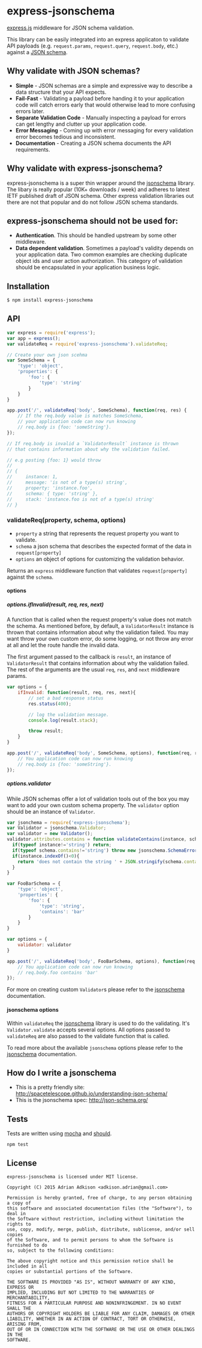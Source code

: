 # express-jsonschema

[express.js]( https://github.com/visionmedia/express ) middleware for JSON schema validation.

This library can be easily integrated into an express applicaton to validate API payloads (e.g. `request.params`, `request.query`, `request.body`, etc.) against a [JSON schema]( http://json-schema.org/ ).

## Why validate with JSON schemas?

- **Simple** - JSON schemas are a simple and expressive way to describe a data structure that your API expects.
- **Fail-Fast** - Validating a payload before handing it to your application code will catch errors early that would otherwise lead to more confusing errors later.
- **Separate Validation Code** - Manually inspecting a payload for errors can get lengthy and clutter up your application code.
- **Error Messaging** -  Coming up with error messaging for every validation error becomes tedious and inconsistent.
- **Documentation** - Creating a JSON schema documents the API requirements.

## Why validate with express-jsonschema?

express-jsonschema is a super thin wrapper around the  [jsonschema]( https://github.com/tdegrunt/jsonschema) library.  The  libary is really popular (10K+ downloads / week) and adheres to latest IETF published draft of JSON schema. Other express validation libraries out there are not that popular and do not follow JSON schema standards.

## express-jsonschema should not be used for:

- **Authentication**. This should be handled upstream by some other middleware.
- **Data dependent validation**.  Sometimes a payload's validity depends on your application data. Two common examples are checking duplicate object ids and user action authorization. This category of validation should be encapsulated in your application business logic.

## Installation

```sh
$ npm install express-jsonschema
```

## API

```js
var express = require('express');
var app = express();
var validateReq = require('express-jsonschema').validateReq;

// Create your own json scehma
var SomeSchema = {
    'type': 'object',
    'properties': {
        'foo': {
            'type': 'string'
        }
    }
}

app.post('/', validateReq('body', SomeSchema), function(req, res) {
    // If the req.body value is matches SomeSchema,
    // your application code can now run knowing
    // req.body is {foo: 'someString'}.
});

// If req.body is invalid a `ValidatorResult` instance is thrown
// that contains information about why the validation failed.

// e.g posting {foo: 1} would throw
//
// {
//     instance: 1,
//     message: 'is not of a type(s) string',
//     property: 'instance.foo',
//     schema: { type: 'string' },
//     stack: 'instance.foo is not of a type(s) string'
// }
```

### validateReq(property, schema, options)

- `property` a string that represents the request property you want to validate.
- `schema` a json schema that describes the expected format of the data in `request[property]`
- `options` an object of options for customizing the validation behavior.

Returns an `express` middleware function that validates `request[property]` against the `schema`.

#### options

##### options.ifInvalid(result, req, res, next)

A function that is called when the request property's value does not match the schema.  As mentioned before, by default, a `ValidatorResult` instance is thrown that contains information about why the validation failed.  You may want throw your own custom error, do some logging, or not throw any error at all and let the route handle the invalid data.

The first argument passed to the callback is `result`, an instance of `ValidatorResult` that contains information about why the validation failed.  The rest of the arguments are the usual `req`, `res`, and `next` middleware params.

```javascript
var options = {
	ifInvalid: function(result, req, res, next){
        // set a bad response status
        res.status(400);

        // log the validation message.
        console.log(result.stack);

        throw result;
    }
}

app.post('/', validateReq('body', SomeSchema, options), function(req, res) {
    // You application code can now run knowing
    // req.body is {foo: 'someString'}.
});
```

##### options.validator

While JSON schemas offer a lot of validation tools out of the box you may want to add your own custom schema property.
The `validator` option should be an instance of `Validator`.

```javascript
var jsonchema = require('express-jsonschema');
var Validator = jsonschema.Validator;
var validator = new Validator();
validator.attributes.contains = function validateContains(instance, schema, options, ctx) {
  if(typeof instance!='string') return;
  if(typeof schema.contains!='string') throw new jsonschema.SchemaError('"contains" expects a string', schema);
  if(instance.indexOf()<0){
    return 'does not contain the string ' + JSON.stringify(schema.contains);
  }
}

var FooBarSchema = {
    'type': 'object',
    'properties': {
        'foo': {
            'type': 'string',
            'contains': 'bar'
        }
    }
}

var options = {
	validator: validator
}

app.post('/', validateReq('body', FooBarSchema, options), function(req, res) {
    // You application code can now run knowing
    // req.body.foo contains 'bar'
});
```
For more on creating custom `Validator`s please refer to the [jsonschema]( https://github.com/tdegrunt/jsonschema) documentation.

#### jsonschema options

Within `validateReq` the [jsonschema]( https://github.com/tdegrunt/jsonschema) library is used to do the validating.  It's `Validator.validate` accepts several options.  All options passed to `validateReq` are also passed to the validate function that is called.

To read more about the available `jsonschema` options please refer to the [jsonschema]( https://github.com/tdegrunt/jsonschema) documentation.

## How do I write a jsonschema

- This is a pretty friendly site: http://spacetelescope.github.io/understanding-json-schema/
- This is the jsonschema spec: http://json-schema.org/

## Tests
Tests are written using [mocha](https://www.npmjs.com/package/mocha) and [should](https://www.npmjs.com/package/should).

    npm test

## License

    express-jsonschema is licensed under MIT license.

    Copyright (C) 2015 Adrian Adkison <adkison.adrian@gmail.com>

    Permission is hereby granted, free of charge, to any person obtaining a copy of
    this software and associated documentation files (the "Software"), to deal in
    the Software without restriction, including without limitation the rights to
    use, copy, modify, merge, publish, distribute, sublicense, and/or sell copies
    of the Software, and to permit persons to whom the Software is furnished to do
    so, subject to the following conditions:

    The above copyright notice and this permission notice shall be included in all
    copies or substantial portions of the Software.

    THE SOFTWARE IS PROVIDED "AS IS", WITHOUT WARRANTY OF ANY KIND, EXPRESS OR
    IMPLIED, INCLUDING BUT NOT LIMITED TO THE WARRANTIES OF MERCHANTABILITY,
    FITNESS FOR A PARTICULAR PURPOSE AND NONINFRINGEMENT. IN NO EVENT SHALL THE
    AUTHORS OR COPYRIGHT HOLDERS BE LIABLE FOR ANY CLAIM, DAMAGES OR OTHER
    LIABILITY, WHETHER IN AN ACTION OF CONTRACT, TORT OR OTHERWISE, ARISING FROM,
    OUT OF OR IN CONNECTION WITH THE SOFTWARE OR THE USE OR OTHER DEALINGS IN THE
    SOFTWARE.